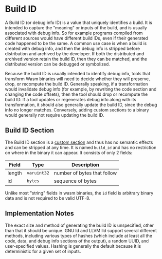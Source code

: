 # Build ID
A Build ID (or debug info ID) is a value that uniquely identifies a build.
It is intended to capture the "meaning" or inputs of the build, and is usually
associated with debug info. So for example programs compiled from different sources
would have different build IDs, even if their generated code happened to be the same.
A common use case is when a build is created with debug info, and then the debug info is stripped 
before distribution and archived by the developer. If both the distributed and archived
version retain the build ID, then they can be matched, and the distributed version can be debugged or 
symbolized.

Because the build ID is usually intended to identify debug info, tools that
transform Wasm binaries will need to decide whether they will preserve, drop, or
recompute the build ID. Generally speaking, if a transformation would invalidate debug info
(for example, by rewriting the code section and changing the code offsets), then the tool
should drop or recompute the build ID. If a tool updates or regenerates debug info along
with its transformation, it should also generally update the build ID, since the debug
info no longer matches. Conversely, adding custom sections to a binary would generally
not require updating the build ID.

## Build ID Section
The Build ID section is a 
[custom section](https://webassembly.github.io/spec/core/binary/modules.html#custom-section)
and thus has no semantic effects and can be stripped at any time. It is named `build_id`
and has no restriction on where in the binary it can appear. It consists of only 2 fields:

| Field       | Type        | Description |
| ----------- | ----------- | ----------- |
| length      | `varuint32` | number of bytes that follow |
| id          | `bytes`     | sequence of bytes |

Unlike most "string" fields in wasm binaries, the `id` field is arbitrary binary data and is not 
required to be valid UTF-8.

## Implementation Notes
The exact size and method of generating the build ID is unspecified, other than that it should
be unique. GNU ld and LLVM lld support several different methods, including various types of
hashes (which include at least all the code, data, and debug info sections of the output),
a random UUID, and user-specified values. Hashing is generally the default because it is
deterministic for a given set of inputs.
